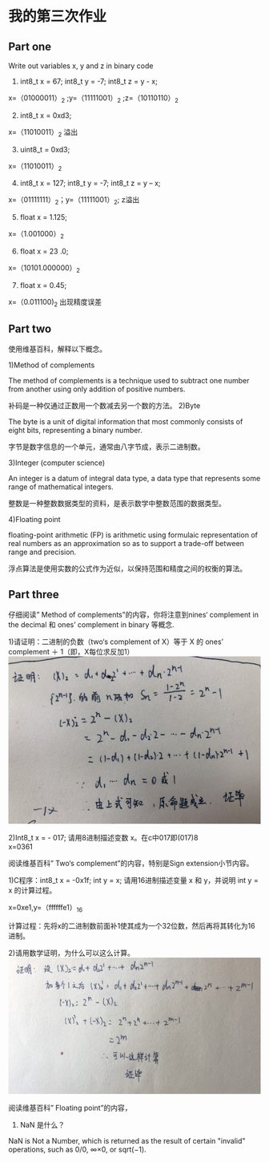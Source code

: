 # 我的第三次作业
## Part one
Write out variables  x, y and z in binary code
 1) int8_t x = 67;  int8_t y = -7;   int8_t z = y - x; 

x=（01000011）<sub>2</sub> ;y=（11111001）<sub>2</sub> ;z=（10110110）<sub>2</sub>

2) int8_t x = 0xd3;

 x=（11010011）<sub>2</sub>  溢出

 3) uint8_t = 0xd3; 

 x=（11010011）<sub>2</sub>

4) int8_t x = 127;  int8_t y = -7;   int8_t z = y – x;

 x=（01111111）<sub>2</sub>；y=（11111001）<sub>2</sub>; z溢出

5) float x = 1.125; 

x=（1.001000）<sub>2</sub>

6) float x = 23 .0;

x=（10101.000000）<sub>2</sub>

 7) float x = 0.45;

x=（0.011100)<sub>2</sub> 出现精度误差
## Part two
使用维基百科，解释以下概念。 

1)Method of complements

The method of complements is a technique used to subtract one number from another using only addition of positive numbers. 

补码是一种仅通过正数用一个数减去另一个数的方法。
2)Byte

The byte is a unit of digital information that most commonly consists of eight bits, representing a binary number.

字节是数字信息的一个单元，通常由八字节成，表示二进制数。

 3)Integer (computer science)

An integer is a datum of integral data type, a data type that represents some range of mathematical integers.

整数是一种整数数据类型的资料，是表示数学中整数范围的数据类型。

 4)Floating point

floating-point arithmetic (FP) is arithmetic using formulaic representation of real numbers as an approximation so as to support a trade-off between range and precision.

浮点算法是使用实数的公式作为近似，以保持范围和精度之间的权衡的算法。

## Part three
仔细阅读” Method of complements”的内容，你将注意到nines‘ complement in the decimal 和 ones’ complement in binary 等概念.

 1)请证明：二进制的负数（two‘s complement of X）等于 X 的 ones’ complement  ＋ 1（即，X每位求反加1）
![](images/zm.jpg)

 2)Int8_t x = - 017; 请用8进制描述变数 x。在c中017即(017)8                                            
x=0361

阅读维基百科” Two‘s complement”的内容，特别是Sign extension小节内容。
 
1)C程序：int8_t  x = -0x1f;  int y = x;  请用16进制描述变量 x 和 y，并说明 int y = x 的计算过程。

x=0xe1,y=（ffffffe1）<sub>16</sub>

计算过程：先将x的二进制数前面补1使其成为一个32位数，然后再将其转化为16进制。

 2)请用数学证明，为什么可以这么计算。
![](images/4.jpg)

阅读维基百科” Floating point”的内容，
1)	NaN 是什么？

NaN is Not a Number, which is returned as the result of certain "invalid" operations, such as 0/0, ∞×0, or sqrt(−1).







